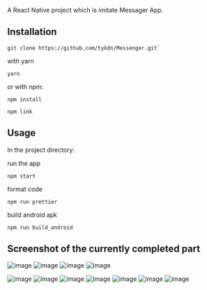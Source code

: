A React Native project which is imitate Messager App.

## Installation

```
git clone https://github.com/tykdn/Messenger.git`
```
with yarn
```
yarn
```
or with npm:
```
npm install
```
```
npm link
```

## Usage

In the project directory:<br/>

run the app
```
npm start
```
format code
```
npm run prettier
```
build android apk
```
npm run build_android
```
##  Screenshot of the currently completed part
![image](./screenshot/Screenshot_1550586437.png)
![image](./screenshot/Screenshot_1550586472.png)
![image](./screenshot/Screenshot_1550586700.png)
![image](./screenshot/Screenshot_1550586722.png)

![image](./screenshot/Screenshot_1550592312.png)
![image](./screenshot/Screenshot_1550592318.png)
![image](./screenshot/Screenshot_1550592321.png)
![image](./screenshot/Screenshot_1550592325.png)
![image](./screenshot/Screenshot_1550592331.png)
![image](./screenshot/Screenshot_1550592338.png)
![image](./screenshot/Screenshot_1550592347.png)

